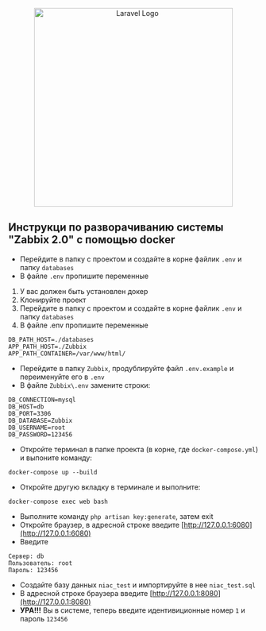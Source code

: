 <p align="center"><img src="https://raw.githubusercontent.com/laravel/art/master/logo-lockup/5%20SVG/2%20CMYK/1%20Full%20Color/laravel-logolockup-cmyk-red.svg" width="400" alt="Laravel Logo"></p>

## Инструкци по разворачиванию системы "Zabbix 2.0" с помощью docker

* Перейдите в папку с проектом и создайте в корне файлик `.env` и папку `databases`
* В файле `.env`  пропишите переменные
  
1. У вас должен быть установлен докер
2. Клонируйте проект
3. Перейдите в папку с проектом и создайте в корне файлик `.env` и папку `databases`
4. В файле .env  пропишите переменные
```
DB_PATH_HOST=./databases
APP_PATH_HOST=./Zubbix
APP_PATH_CONTAINER=/var/www/html/
```
* Перейдите в папку `Zubbix`, продублируйте файл `.env.example` и переименуйте его в `.env`
* В файле `Zubbix\.env` замените строки:
```
DB_CONNECTION=mysql
DB_HOST=db
DB_PORT=3306
DB_DATABASE=Zubbix
DB_USERNAME=root
DB_PASSWORD=123456
```
* Откройте терминал в папке проекта (в корне, где `docker-compose.yml`) и выпоните команду:
```
docker-compose up --build
```
* Откройте другую вкладку в терминале и выполните:
```
docker-compose exec web bash
```
* Выполните команду ``` php artisan key:generate ```, затем exit
* Откройте браузер, в адресной строке введите [http://127.0.0.1:6080](http://127.0.0.1:6080)
* Введите 
```
Сервер: db
Пользователь: root
Пароль: 123456
```
* Создайте базу данных `niac_test` и импортируйте в нее `niac_test.sql`
* В адресной строке браузера введите [http://127.0.0.1:8080](http://127.0.0.1:8080)
* **УРА!!!** Вы в системе, теперь введите идентивиционные номер `1` и пароль `123456`
